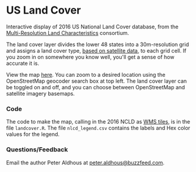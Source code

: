 # US Land Cover

Interactive display of 2016 US National Land Cover database, from the [Multi-Resolution Land Characteristics](https://www.mrlc.gov) consortium.

The land cover layer divides the lower 48 states into a 30m-resolution grid and assigns a land cover type, [based on satellite data](https://www.sciencedirect.com/science/article/abs/pii/S092427161830251X), to each grid cell. If you zoom in on somewhere you know well, you'll get a sense of how accurate it is.

View the map [here](https://buzzfeednews.github.io/us-land-cover). You can zoom to a desired location using the OpenStreetMap geocoder search box at top left. The land cover layer can be toggled on and off, and you can choose between OpenStreetMap and satellite imagery basemaps.

### Code

The code to make the map, calling in the 2016 NCLD as [WMS tiles](https://www.mrlc.gov/geoserver/mrlc_display/NLCD_2016_Land_Cover_L48/wms?service=WMS&request=GetCapabilities), is in the file `landcover.R`. The file `nlcd_legend.csv` contains the labels and Hex color values for the legend.


### Questions/Feedback
Email the author Peter Aldhous at peter.aldhous@buzzfeed.com.